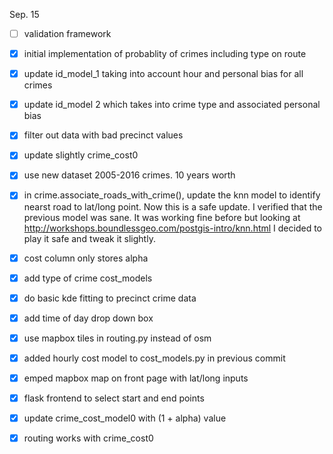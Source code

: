 Sep. 15
- [ ] validation framework
- [x] initial implementation of probablity of crimes including type on route
- [x] update id_model_1 taking into account hour and personal bias for all crimes
- [x] update id_model 2 which takes into crime type and associated personal bias
- [x] filter out data with bad precinct values
- [x] update slightly crime_cost0
- [x] use new dataset 2005-2016 crimes. 10 years worth
- [x] in crime.associate_roads_with_crime(), update the knn model to identify
      nearst road to lat/long point. Now this is a safe update. I verified
      that the previous model was sane. It was working
      fine before but looking at http://workshops.boundlessgeo.com/postgis-intro/knn.html
      I decided to play it safe and tweak it slightly.
- [x] cost column only stores alpha


- [x] add type of crime cost_models
- [x] do basic kde fitting to precinct crime data
- [x] add time of day drop down box
- [x] use mapbox tiles in routing.py instead of osm
- [x] added hourly cost model to cost_models.py in previous commit
- [x] emped mapbox map on front page with lat/long inputs
- [x] flask frontend to select start and end points
- [x] update crime_cost_model0 with (1 + alpha) value
- [x] routing works with crime_cost0
